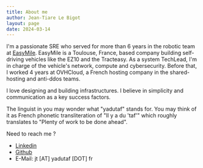 ```yaml
---
title: About me
author: Jean-Tiare Le Bigot
layout: page
date: 2024-03-14
---
```


I'm a passionate SRE who served for more than 6 years in the robotic team at [EasyMile](http://easymile.com/).
EasyMile is a Toulouse, France, based company building self-driving vehicles like the EZ10 and the Tracteasy.
As a system TechLead, I'm in charge of the vehicle's network, compute and cybersecurity. Before that, I worked
4 years at OVHCloud, a French hosting company in the shared-hosting and anti-ddos teams.

I love designing and building infrastructures. I believe in simplicity and communication as a key success factors.

The linguist in you may wonder what "yadutaf" stands for. You may think of it as French phonetic transliteration
of "Il y a du 'taf'" which roughly translates to "Plenty of work to be done ahead".

Need to reach me ?

  * [Linkedin](http://fr.linkedin.com/in/yadutaf)
  * [Github](http://github.com/yadutaf)
  * E-Mail: jt [AT] yadutaf [DOT] fr
